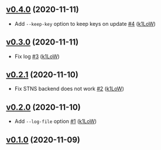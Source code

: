## [v0.4.0](https://github.com/k1LoW/keyp/compare/v0.3.0...v0.4.0) (2020-11-11)

* Add `--keep-key` option to keep keys on update [#4](https://github.com/k1LoW/keyp/pull/4) ([k1LoW](https://github.com/k1LoW))

## [v0.3.0](https://github.com/k1LoW/keyp/compare/v0.2.1...v0.3.0) (2020-11-11)

* Fix log [#3](https://github.com/k1LoW/keyp/pull/3) ([k1LoW](https://github.com/k1LoW))

## [v0.2.1](https://github.com/k1LoW/keyp/compare/v0.2.0...v0.2.1) (2020-11-10)

* Fix STNS backend does not work [#2](https://github.com/k1LoW/keyp/pull/2) ([k1LoW](https://github.com/k1LoW))

## [v0.2.0](https://github.com/k1LoW/keyp/compare/v0.1.0...v0.2.0) (2020-11-10)

* Add `--log-file` option [#1](https://github.com/k1LoW/keyp/pull/1) ([k1LoW](https://github.com/k1LoW))

## [v0.1.0](https://github.com/k1LoW/keyp/compare/2860cc31dda0...v0.1.0) (2020-11-09)
